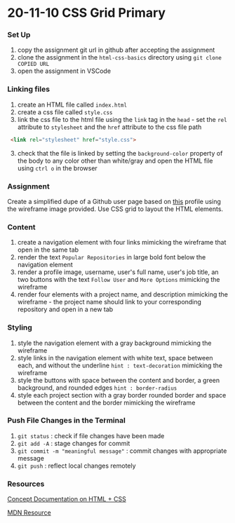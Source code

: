 # 20-11-10 CSS Grid Primary

### Set Up
1. copy the assignment git url in github after accepting the assignment
1. clone the assignment in the `html-css-basics` directory using `git clone COPIED URL`
1. open the assignment in VSCode

### Linking files
1. create an HTML file called `index.html`
1. create a css file called `style.css`
2. link the css file to the html file using the `link` tag in the `head` - set the `rel` attribute to `stylesheet` and the `href` attribute to the css file path
```html
 <link rel="stylesheet" href="style.css">
```
3. check that the file is linked by setting the `background-color` property of the body to any color other than white/gray and open the HTML file using `ctrl o` in the browser

### Assignment
Create a simplified dupe of a Github user page based on [this](https://github.com/Kevin-CodeCrew) profile using the wireframe image provided. Use CSS grid to layout the HTML elements.

### Content
1. create a navigation element with four links mimicking the wireframe that open in the same tab
1. render the text `Popular Repositories` in large bold font below the navigation element
1. render a profile image, username, user's full name, user's job title, an two buttons with the text `Follow User` and `More Options` mimicking the wireframe
1. render four elements with a project name, and description mimicking the wireframe - the project name should link to your corresponding repository and open in a new tab

### Styling
1. style the navigation element with a gray background mimicking the wireframe
1. style links in the navigation element with white text, space between each, and without the underline `hint : text-decoration` mimicking the wireframe
1. style the buttons with space between the content and border, a green background, and rounded edges `hint : border-radius`
1. style each project section with a gray border rounded border and space between the content and the border mimicking the wireframe

### Push File Changes in the Terminal
1. `git status` : check if file changes have been made
1. `git add -A` : stage changes for commit
1. `git commit -m "meaningful message"` : commit changes with appropriate message
1. `git push` : reflect local changes remotely 

### Resources
[Concept Documentation on HTML + CSS](https://github.com/cs-parttime-2020-fall/part-time-program-syllabus/blob/master/htmlCSS.md)

[MDN Resource](https://developer.mozilla.org/en-US/docs/Learn/CSS/CSS_layout/Grids)
